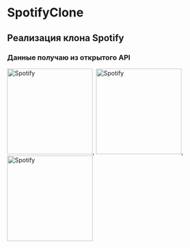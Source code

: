 # SpotifyClone
## Реализация клона Spotify
### Данные получаю из открытого API
<img width="200" alt="Spotify" src="https://user-images.githubusercontent.com/48853442/142380708-47c4085f-1d42-4b72-9e7f-c4864bfb90dc.png">, <img width="200" alt="Spotify" src="https://user-images.githubusercontent.com/48853442/142380726-75c6f276-b978-49b3-9dc0-1b1a5bdec65e.png">, <img width="200" alt="Spotify" src="https://user-images.githubusercontent.com/48853442/142380729-8cef75c1-30ef-4e1f-9725-83308730b12b.png">
